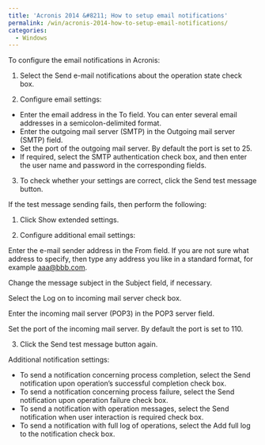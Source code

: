 ```yaml
---
title: 'Acronis 2014 &#8211; How to setup email notifications'
permalink: /win/acronis-2014-how-to-setup-email-notifications/
categories:
  - Windows
---
```

To configure the email notifications in Acronis:

1. Select the Send e-mail notifications about the operation state check box.
  
2. Configure email settings:

  * Enter the email address in the To field. You can enter several email addresses in a semicolon-delimited format.
  * Enter the outgoing mail server (SMTP) in the Outgoing mail server (SMTP) field.
  * Set the port of the outgoing mail server. By default the port is set to 25.
  * If required, select the SMTP authentication check box, and then enter the user name and password in the corresponding fields.

3. To check whether your settings are correct, click the Send test message button.
  
If the test message sending fails, then perform the following:
  
1. Click Show extended settings.
  
2. Configure additional email settings:
  
Enter the e-mail sender address in the From field. If you are not sure what address to specify, then type any address you like in a standard format, for example aaa@bbb.com.
  
Change the message subject in the Subject field, if necessary.
  
Select the Log on to incoming mail server check box.
  
Enter the incoming mail server (POP3) in the POP3 server field.
  
Set the port of the incoming mail server. By default the port is set to 110.
  
3. Click the Send test message button again.
  
Additional notification settings:

  * To send a notification concerning process completion, select the Send notification upon operation&#8217;s successful completion check box.
  * To send a notification concerning process failure, select the Send notification upon operation failure check box.
  * To send a notification with operation messages, select the Send notification when user interaction is required check box.
  * To send a notification with full log of operations, select the Add full log to the notification check box.
